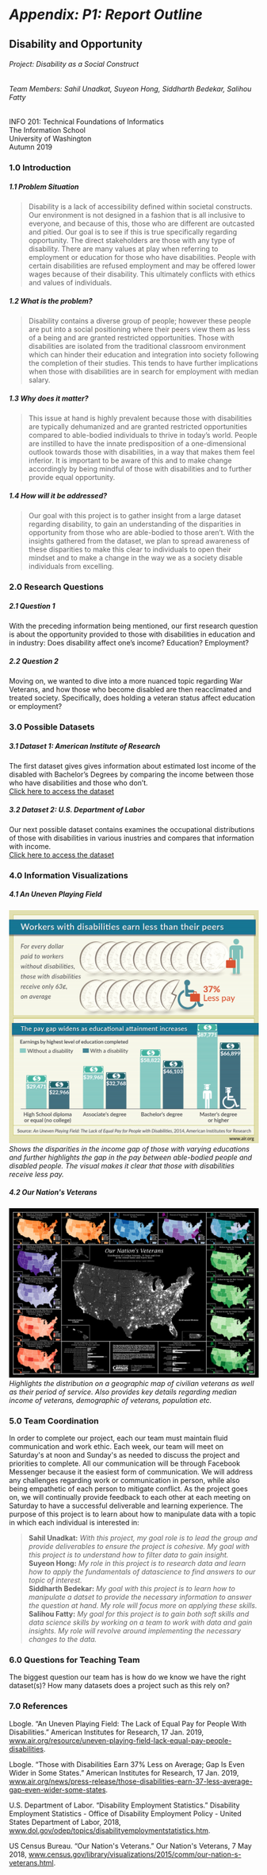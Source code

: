 # _Appendix: P1: Report Outline_
## Disability and Opportunity

###### Project: Disability as a Social Construct
###### _Team Members: Sahil Unadkat, Suyeon Hong, Siddharth Bedekar, Salihou Fatty_
INFO 201: Technical Foundations of Informatics  
The Information School  
University of Washington  
Autumn 2019

### 1.0 Introduction
##### 1.1 Problem Situation
> Disability is a lack of accessibility defined within societal constructs.
Our environment is not designed in a fashion that is all inclusive to everyone,
and because of this, those who are different are outcasted and pitied.
Our goal is to see if this is true specifically regarding opportunity.
The direct stakeholders are those with any type of disability. There are many
values at play when referring to employment or education for those who have
disabilities. People with certain disabilities are refused employment and may
be offered lower wages because of their disability. This ultimately conflicts
with ethics and values of individuals.

##### 1.2 What is the problem?
> Disability contains a diverse group of people; however these people are put
into a social positioning where their peers view them as less of a being and
are granted restricted opportunities. Those with disabilities are isolated from
 the traditional classroom environment which can hinder their education and
 integration into society following the completion of their studies. This tends
 to have further implications when those with disabilities are in search for
 employment with median salary.

##### 1.3 Why does it matter?
> This issue at hand is highly prevalent because those with disabilities are
typically dehumanized and are granted restricted opportunities compared to
able-bodied individuals to thrive in today’s world. People are instilled to
have the innate predisposition of a one-dimensional outlook towards those with
disabilities, in a way that makes them feel inferior. It is important to be
aware of this and to make change accordingly by being mindful of those with
disabilities and to further provide equal opportunity.

##### 1.4 How will it be addressed?
> Our goal with this project is to gather insight from a large dataset
regarding disability, to gain an understanding of the disparities in
opportunity from those who are able-bodied to those aren’t. With the insights
gathered from the dataset, we plan to spread awareness of these disparities to
make this clear to individuals to open their mindset and to make a change in
the way we as a society disable individuals from excelling.

### 2.0 Research Questions
##### 2.1 Question 1
With the preceding information being mentioned, our first research question is about the opportunity provided to those with disabilities in education and in industry: Does disability affect one’s income? Education? Employment?
##### 2.2 Question 2
Moving on, we wanted to dive into a more nuanced topic regarding War Veterans,
and how those who become disabled are then reacclimated and treated society. Specifically, does holding a veteran status affect education or employment?

### 3.0 Possible Datasets
##### 3.1 Dataset 1: American Institute of Research
The first dataset gives gives information about estimated lost income of the disabled with Bachelor’s Degrees by comparing the income between those who have disabilities and those who don’t.  
[Click here to access the dataset](https://www.air.org/sites/default/files/Lack%20of%20Equal%20Pay%20for%20People%20with%20Disabilities_Dec%2014.pdf)
##### 3.2 Dataset 2: U.S. Department of Labor
Our next possible dataset contains examines the occupational distributions of
those with disabilities in various inustries and compares that information with income.  
[Click here to access the dataset](https://www.dol.gov/odep/topics/disabilityemploymentstatistics.htm)
### 4.0 Information Visualizations
##### 4.1 An Uneven Playing Field
![Education and Disability](/images/disability_infographic1.png)  
_Shows the disparities in the income gap of those with varying educations and
further highlights the gap in the pay between able-bodied people and disabled
people. The visual makes it clear that those with disabilities receive less pay._
##### 4.2 Our Nation's Veterans
![Veteran Status and Location](/images/disability_infographic2.png)
_Highlights the distribution on a geographic map of civilian veterans
as well as their period of service. Also provides key details regarding median income of veterans, demographic of veterans, population etc._

### 5.0 Team Coordination
In order to complete our project, each our team must maintain fluid communication and work ethic. Each week, our team will meet on Saturday's at noon and Sunday's as needed to discuss the project and priorities to complete. All our communication will be through Facebook Messenger because it the easiest form of communication. We will address any challenges regarding work or communication in person, while also being empathetic of each person to mitigate conflict. As the project goes on, we will continually provide feedback to each other at each meeting on Saturday to have a successful deliverable and learning experience. The purpose of this project is to learn about how to manipulate data with a topic in which each individual is interested in:
> **Sahil Unadkat:** _With this project, my goal role is to lead the group and provide deliverables to ensure the project is cohesive. My goal with this project is to understand how to filter data to gain insight._  
**Suyeon Hong:** _My role in this project is to research data and learn how to apply the fundamentals of datascience to find answers to our topic of interest._  
**Siddharth Bedekar:** _My goal with this project is to learn how to manipulate a datset to provide the necessary information to answer the question at hand. My role will focus more on applying these skills._  
**Salihou Fatty:** _My goal for this project is to gain both soft skills and data science skills by working on a team to work with data and gain insights. My role will revolve around implementing the necessary changes to the data._
### 6.0 Questions for Teaching Team
The biggest question our team has is how do we know we have the right dataset(s)? How many datasets does a project such as this rely on?
### 7.0 References
Lbogle. “An Uneven Playing Field: The Lack of Equal Pay for People With Disabilities.” American Institutes for Research, 17 Jan. 2019, www.air.org/resource/uneven-playing-field-lack-equal-pay-people-disabilities.  

Lbogle. “Those with Disabilities Earn 37% Less on Average; Gap Is Even Wider in Some States.” American Institutes for Research, 17 Jan. 2019, www.air.org/news/press-release/those-disabilities-earn-37-less-average-gap-even-wider-some-states.

U.S. Department of Labor. “Disability Employment Statistics.” Disability Employment Statistics - Office of Disability Employment Policy - United States Department of Labor, 2018, www.dol.gov/odep/topics/disabilityemploymentstatistics.htm.

US Census Bureau. “Our Nation's Veterans.” Our Nation's Veterans, 7 May 2018, www.census.gov/library/visualizations/2015/comm/our-nation-s-veterans.html.
